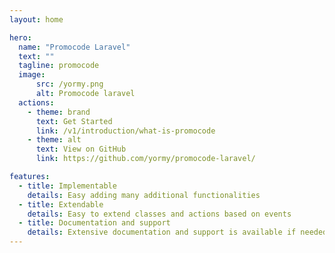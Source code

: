 ```yaml
---
layout: home

hero:
  name: "Promocode Laravel"
  text: ""
  tagline: promocode
  image:
      src: /yormy.png
      alt: Promocode laravel
  actions:
    - theme: brand
      text: Get Started
      link: /v1/introduction/what-is-promocode
    - theme: alt
      text: View on GitHub
      link: https://github.com/yormy/promocode-laravel/

features:
  - title: Implementable
    details: Easy adding many additional functionalities
  - title: Extendable
    details: Easy to extend classes and actions based on events
  - title: Documentation and support
    details: Extensive documentation and support is available if needed
---
```

